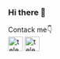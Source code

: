 ### Hi there 👋

Contack me👇
<br>
<a target="_blank" href="http://t.me/anvariddin"><img src="https://img2.freepng.ru/20180509/lse/kisspng-telegram-computer-icons-font-5af2fe72348f38.0319625815258742902153.jpg" alt="telegram.png yo'q" srcset="" width="30px"></a>
<a target="_blank" href="http://t.me/anvariddin"><img src="https://img2.freepng.ru/20180418/kje/kisspng-logo-facebook-inc-social-media-nasdaq-fb-seo-5ad76b6165cca6.972446921524067169417.jpg" alt="telegram.png yo'q" srcset="" width="30px"></a>
<!--
**Anvariddin/Anvariddin** is a ✨ _special_ ✨ repository because its `README.md` (this file) appears on your GitHub profile.

Here are some ideas to get you started:

- 🔭 I’m currently working on ...
- 🌱 I’m currently learning ...
- 👯 I’m looking to collaborate on ...
- 🤔 I’m looking for help with ...
- 💬 Ask me about ...
- 📫 How to reach me: ...
- 😄 Pronouns: ...
- ⚡ Fun fact: ...
-->

